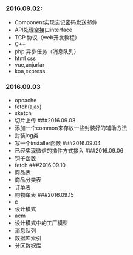 ### 2016.09.02:
* Component实现忘记密码发送邮件
* API处理空接口interface
* TCP 协议（web开发教程）
* C++
* php 异步任务（消息队列）
* html css
* vue,anjurlar
* koa,express
### 2016.09.03
* opcache
* fetch(ajax)
* sketch
* 切片上传
###2016.09.03
* 添加一个common来存放一些封装好的辅助方法
* 封装log类
* 写一个installer函数
###2016.09.04
* 已经实现微信的插件方式接入
###2016.09.06
* 钩子函数
* fetch
###2016.09.10
* 商品表
* 商品分类表
* 订单表
* 购物车表
###2016.09.15
* c
* 设计模式
* acm
* 设计模式中的工厂模型
* 消息队列
* 数据库索引
* 分区数据库
